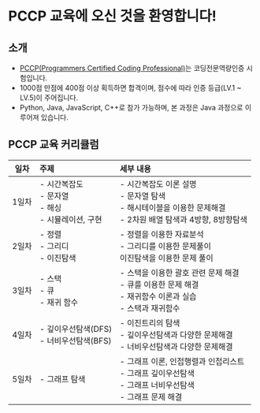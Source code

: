# PCCP 교육에 오신 것을 환영합니다!

## 소개

- [PCCP(Programmers Certified Coding Professional)](https://certi.programmers.co.kr/about/pccp)는 코딩전문역량인증 시험입니다.
- 1000점 만점에 400점 이상 획득하면 합격이며, 점수에 따라 인증 등급(LV.1 ~ LV.5)이 주어집니다.
- Python, Java, JavaScript, C++로 참가 가능하며, 본 과정은 Java 과정으로 이루어져 있습니다.

## PCCP 교육 커리큘럼

| 일차 | 주제 | 세부 내용 |
|:---:|:-----|:----|
| 1일차 | - 시간복잡도<br>- 문자열<br>- 해싱<br>- 시뮬레이션, 구현 | - 시간복잡도 이론 설명<br>- 문자열 탐색<br>- 해시테이블을 이용한 문제해결<br>- 2차원 배열 탐색과 4방향, 8방향탐색 |
| 2일차 | - 정렬<br>- 그리디<br>- 이진탐색 | - 정렬을 이용한 자료분석<br>- 그리디를 이용한 문제풀이<br> 이진탐색을 이용한 문제 풀이 |
| 3일차 | - 스택<br>- 큐<br>- 재귀 함수 | - 스택을 이용한 괄호 관련 문제 해결<br>- 큐를 이용한 문제 해결<br>- 재귀함수 이론과 실습<br>- 스택과 재귀함수 |
| 4일차 | - 깊이우선탐색(DFS)<br>- 너비우선탐색(BFS) | - 이진트리의 탐색<br>- 깊이우선탐색과 다양한 문제해결<br>- 너비우선탐색과 다양한 문제해결 |
| 5일차 | - 그래프 탐색 | - 그래프 이론, 인접행렬과 인접리스트<br>- 그래프 깊이우선탐색<br>- 그래프 너비우선탐색<br>- 그래프 문제 해결<br> |
